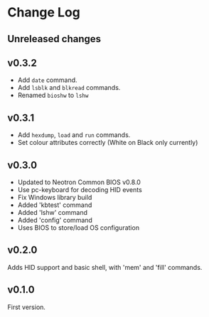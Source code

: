 # Change Log

## Unreleased changes

## v0.3.2

* Add `date` command.
* Add `lsblk` and `blkread` commands.
* Renamed `bioshw` to `lshw`

## v0.3.1

* Add `hexdump`, `load` and `run` commands.
* Set colour attributes correctly (White on Black only currently)

## v0.3.0

* Updated to Neotron Common BIOS v0.8.0
* Use pc-keyboard for decoding HID events
* Fix Windows library build
* Added 'kbtest' command
* Added 'lshw' command
* Added 'config' command
* Uses BIOS to store/load OS configuration

## v0.2.0

Adds HID support and basic shell, with 'mem' and 'fill' commands.

## v0.1.0

First version.
